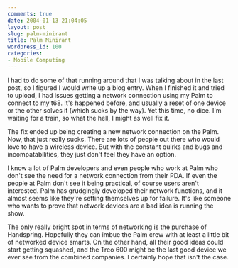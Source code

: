 ```yaml
---
comments: true
date: 2004-01-13 21:04:05
layout: post
slug: palm-minirant
title: Palm Minirant
wordpress_id: 100
categories:
- Mobile Computing
---
```


I had to do some of that running around that I was talking about in the last post, so I figured I would write up a blog entry. When I finished it and tried to upload, I had issues getting a network connection using my Palm to connect to my t68. It's happened before, and usually a reset of one device or the other solves it (which sucks by the way). Yet this time, no dice. I'm waiting for a train, so what the hell, I might as well fix it.

The fix ended up being creating a new network connection on the Palm. Now, that just really sucks. There are lots of people out there who would love to have a wireless device. But with the constant quirks and bugs and incompatabilities, they just don't feel they have an option.

I know a lot of Palm developers and even people who work at Palm who don't see the need for a network connection from their PDA. If even the people at Palm don't see it being practical, of course users aren't interested. Palm has grudgingly developed their network functions, and it almost seems like they're setting themselves up for failure. It's like someone who wants to prove that network devices are a bad idea is running the show.

The only really bright spot in terms of networking is the purchase of Handspring. Hopefully they can imbue the Palm crew with at least a little bit of networked device smarts. On the other hand, all their good ideas could start getting squashed, and the Treo 600 might be the last good device we ever see from the combined companies. I certainly hope that isn't the case.
